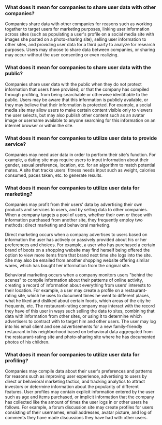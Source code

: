 ### What does it mean for companies to share user data with other companies?
Companies share data with other companies for reasons such as working together to target users for marketing purposes, linking user information across sites (such as populating a user's profile on a social media site with images she posted on a photo-sharing site), selling user information to other sites, and providing user data for a third party to analyze for research purposes.  Users may choose to share data between companies, or sharing may occur without the user consenting or even realizing. 

### What does it mean for companies to share user data with the public?
Companies share user data with the public when they do not protect information that users have provided, or that the company has compiled through profiling, from being searchable or otherwise identifiable to the public.  Users may be aware that this information is publicly available, or they may believe that their information is protected.  For example, a social media site may allow users to make certain content visible only to viewers the user selects, but may also publish other content such as an avatar image or username available to anyone searching for this information on an internet browser or within the site. 

### What does it mean for companies to utilize user data to provide service?
Companies may need user data in order to perform their site's function. For example, a dating site may require users to input information about their gender, sexual preference, location, etc. for an algorithm to match potential mates.  A site that tracks users' fitness needs input such as weight, calories consumed, paces taken, etc. to generate results.  

### What does it mean for companies to utilize user data for marketing?
Companies may profit from their users' data by advertising their own products and services to users, and by selling data to other companies.  When a company targets a pool of users, whether their own or those with information purchased from another site, they frequently employ two methods: direct marketing and behavioral marketing. 

Direct marketing occurs when a company advertises to users based on information the user has actively or passively provided about his or her preferences and choices.  For example, a user who has purchased a certain brand of boots on a shopping website may find herself being offered the option to view more items from that brand next time she logs into the site.  She may also be emailed from another shopping website offering similar wares, which has bought her information from the original site.

Behavioral marketing occurs when a company monitors users "behind the scenes" to compile information about their patterns of online activity, creating a record of information about everything from users' interests to their location.  For example, a user may create a profile on a restaurant-rating site, which he uses to document times he went to different places, what he liked and disliked about certain foods, which areas of the city he frequents, etc.  The restaurant-rating company may interact with the record they have of this user in ways such selling the data to sites, combining that data with information from other sites, or using it to determine which advertisers to contract with to target him and other users.  The user may log into his email client and see advertisements for a new family-friendly restaurant in his neighborhood based on behavioral data aggregated from the restaurant-rating site and photo-sharing site where he has documented photos of his children.

### What does it mean for companies to utilize user data for profiling?
Companies may compile data about their user's preferences and patterns for reasons such as improving user experience, advertising to users by direct or behavioral marketing tactics, and tracking analytics to attract investors or determine information about the popularity of different features.  User profiles may contain explicit information entered by the user such as age and items purchased, or implicit information that the company has collected like the amount of times the user logs in or other users he follows.  For example, a forum discussion site may create profiles for users consisting of their usernames, email addresses, avatar picture, and log of comments they have made discussions they have had with other users. 


